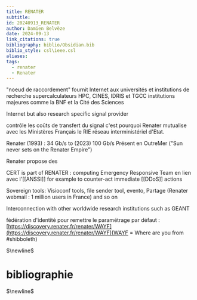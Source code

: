 ```yaml
---
title: RENATER
subtitle: 
id: 20240913_RENATER
author: Damien Belvèze
date: 2024-09-13
link_citations: true
bibliography: biblio/Obsidian.bib
biblio_style: csl\ieee.csl
aliases: 
tags:
  - renater
  - Renater
---
```


"noeud de raccordement"
fournit Internet aux universités et institutions de recherche
supercalculateurs HPC, CINES, IDRIS et TGCC
institutions majeures comme la BNF et la Cité des Sciences

Internet but also research specific signal provider

contrôle les coûts de transfert du signal c'est pourquoi
Renater mutualise avec les Ministères Français le RIE réseau interministériel d'Etat. 

Renater (1993) : 34 Gb/s to (2023) 100 Gb/s
Présent en OutreMer ("Sun never sets on the Renater Empire")

Renater propose des 

CERT is part of RENATER : computing Emergency Responsive Team en lien avec l'[[ANSSI]] for example to counter-act immediate [[DDoS]] actions

Sovereign tools:
Visioconf tools, file sender tool, evento, Partage (Renater webmail : 1 million users in France) and so on

Interconnection with other worldwide research institutions such as GEANT

fédération d'identité
pour remettre le paramétrage par défaut : [https://discovery.renater.fr/renater/WAYF](https://discovery.renater.fr/renater/WAYF)(WAYF = Where are you from #shibboleth)


$\newline$
# bibliographie
$\newline$






